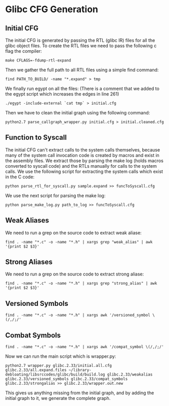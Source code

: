 # Glibc CFG Generation

## Initial CFG
The initial CFG is generated by passing the RTL (glibc IR) files for all the 
glibc object files.
To create the RTL files we need to pass the following c flag the compiler:
```
make CFLAGS=-fdump-rtl-expand
```
Then we gather the full path to all RTL files using a simple find command:
```
find PATH_TO_BUILD/ -name "*.expand" > tmp
```
We finally run egypt on all the files: (There is a comment that we added to the egypt script which increases the edges in line 261)
```
./egypt -include-external `cat tmp` > initial.cfg
```

Then we have to clean the initial graph using the following command:
```
python2.7 parse_callgraph_wrapper.py initial.cfg > initial.cleaned.cfg
```

## Function to Syscall
The initial CFG can't extract calls to the system calls themselves, because 
many of the system call invocation code is created by macros and exist in 
the assembly files.
We extract those by parsing the make log (holds macros converted to syscall 
code) and the RTLs manually for calls to the system calls.
We use the following script for extracting the system calls which exist in 
the C code:
```
python parse_rtl_for_syscall.py sample.expand >> funcToSyscall.cfg
```
We use the next script for parsing the make log:
```
python parse_make_log.py path_to_log >> funcToSyscall.cfg
```

## Weak Aliases
We need to run a grep on the source code to extract weak aliase:
```
find . -name "*.c" -o -name "*.h" | xargs grep "weak_alias" | awk '{print $2 $3}' 
```

## Strong Aliases
We need to run a grep on the source code to extract strong aliase:
```
find . -name "*.c" -o -name "*.h" | xargs grep "strong_alias" | awk '{print $2 $3}'
```

## Versioned Symbols

```
find . -name "*.c" -o -name "*.h" | xargs awk '/versioned_symbol \(/,/;/'
```

## Combat Symbols

```
find . -name "*.c" -o -name "*.h" | xargs awk '/compat_symbol \(/,/;/'
```

Now we can run the main script which is wrapper.py:
```
python2.7 wrapper.py glibc.2.33/initial.all.cfg glibc.2.33/all.expand.files ~/library-debloating/libsrccodes/glibc/build/build.log glibc.2.33/weakalias glibc.2.33/versioned_symbols glibc.2.33/compat_symbols glibc.2.33/strongalias >> glibc.2.33/wrapper.out.new
```

This gives us anything missing from the initial graph, and by adding the initial graph to it, we generate the complete graph.
